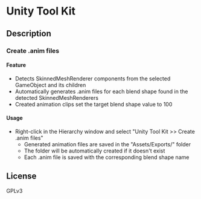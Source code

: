 # Unity Tool Kit


## Description

### Create .anim files

#### Feature

- Detects SkinnedMeshRenderer components from the selected GameObject and its children
- Automatically generates .anim files for each blend shape found in the detected SkinnedMeshRenderers
- Created animation clips set the target blend shape value to 100

#### Usage

- Right-click in the Hierarchy window and select "Unity Tool Kit >> Create .anim files"
  - Generated animation files are saved in the "Assets/Exports/" folder
  - The folder will be automatically created if it doesn't exist
  - Each .anim file is saved with the corresponding blend shape name


## License

GPLv3

